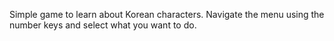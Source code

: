 Simple game to learn about Korean characters. Navigate the menu using the number keys and select what you want to do.
